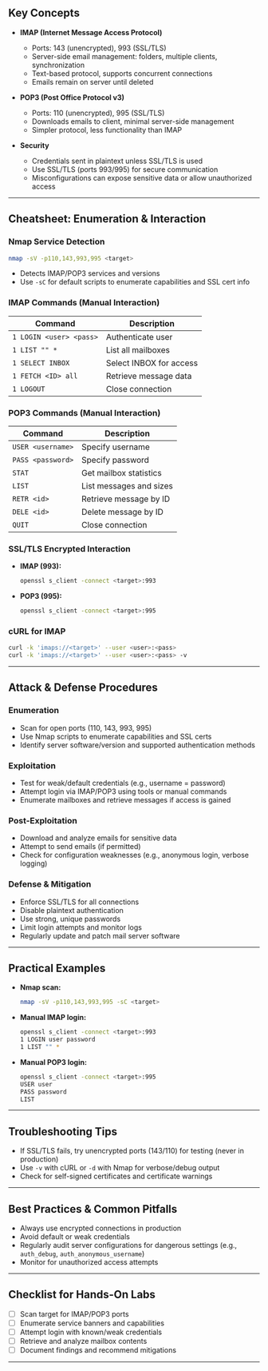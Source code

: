 ## Key Concepts

-   **IMAP (Internet Message Access Protocol)**

    -   Ports: 143 (unencrypted), 993 (SSL/TLS)
    -   Server-side email management: folders, multiple clients, synchronization
    -   Text-based protocol, supports concurrent connections
    -   Emails remain on server until deleted

-   **POP3 (Post Office Protocol v3)**

    -   Ports: 110 (unencrypted), 995 (SSL/TLS)
    -   Downloads emails to client, minimal server-side management
    -   Simpler protocol, less functionality than IMAP

-   **Security**
    -   Credentials sent in plaintext unless SSL/TLS is used
    -   Use SSL/TLS (ports 993/995) for secure communication
    -   Misconfigurations can expose sensitive data or allow unauthorized access

---

## Cheatsheet: Enumeration & Interaction

### Nmap Service Detection

```bash
nmap -sV -p110,143,993,995 <target>
```

-   Detects IMAP/POP3 services and versions
-   Use `-sC` for default scripts to enumerate capabilities and SSL cert info

### IMAP Commands (Manual Interaction)

| Command                 | Description             |
| ----------------------- | ----------------------- |
| `1 LOGIN <user> <pass>` | Authenticate user       |
| `1 LIST "" *`           | List all mailboxes      |
| `1 SELECT INBOX`        | Select INBOX for access |
| `1 FETCH <ID> all`      | Retrieve message data   |
| `1 LOGOUT`              | Close connection        |

### POP3 Commands (Manual Interaction)

| Command           | Description             |
| ----------------- | ----------------------- |
| `USER <username>` | Specify username        |
| `PASS <password>` | Specify password        |
| `STAT`            | Get mailbox statistics  |
| `LIST`            | List messages and sizes |
| `RETR <id>`       | Retrieve message by ID  |
| `DELE <id>`       | Delete message by ID    |
| `QUIT`            | Close connection        |

### SSL/TLS Encrypted Interaction

-   **IMAP (993):**
    ```bash
    openssl s_client -connect <target>:993
    ```
-   **POP3 (995):**
    ```bash
    openssl s_client -connect <target>:995
    ```

### cURL for IMAP

```bash
curl -k 'imaps://<target>' --user <user>:<pass>
curl -k 'imaps://<target>' --user <user>:<pass> -v
```

---

## Attack & Defense Procedures

### Enumeration

-   Scan for open ports (110, 143, 993, 995)
-   Use Nmap scripts to enumerate capabilities and SSL certs
-   Identify server software/version and supported authentication methods

### Exploitation

-   Test for weak/default credentials (e.g., username = password)
-   Attempt login via IMAP/POP3 using tools or manual commands
-   Enumerate mailboxes and retrieve messages if access is gained

### Post-Exploitation

-   Download and analyze emails for sensitive data
-   Attempt to send emails (if permitted)
-   Check for configuration weaknesses (e.g., anonymous login, verbose logging)

### Defense & Mitigation

-   Enforce SSL/TLS for all connections
-   Disable plaintext authentication
-   Use strong, unique passwords
-   Limit login attempts and monitor logs
-   Regularly update and patch mail server software

---

## Practical Examples

-   **Nmap scan:**
    ```bash
    nmap -sV -p110,143,993,995 -sC <target>
    ```
-   **Manual IMAP login:**
    ```bash
    openssl s_client -connect <target>:993
    1 LOGIN user password
    1 LIST "" *
    ```
-   **Manual POP3 login:**
    ```bash
    openssl s_client -connect <target>:995
    USER user
    PASS password
    LIST
    ```

---

## Troubleshooting Tips

-   If SSL/TLS fails, try unencrypted ports (143/110) for testing (never in production)
-   Use `-v` with cURL or `-d` with Nmap for verbose/debug output
-   Check for self-signed certificates and certificate warnings

---

## Best Practices & Common Pitfalls

-   Always use encrypted connections in production
-   Avoid default or weak credentials
-   Regularly audit server configurations for dangerous settings (e.g., `auth_debug`, `auth_anonymous_username`)
-   Monitor for unauthorized access attempts

---

## Checklist for Hands-On Labs

-   [ ] Scan target for IMAP/POP3 ports
-   [ ] Enumerate service banners and capabilities
-   [ ] Attempt login with known/weak credentials
-   [ ] Retrieve and analyze mailbox contents
-   [ ] Document findings and recommend mitigations

---
